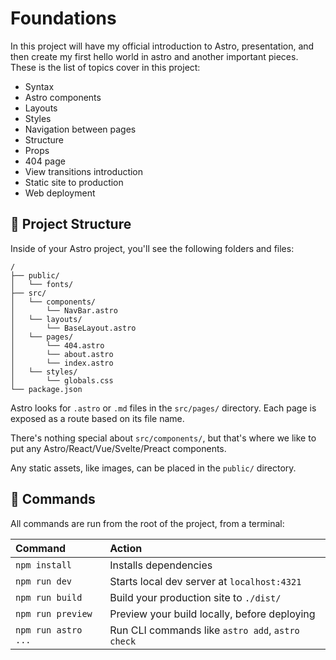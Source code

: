 # Foundations

In this project will have my official introduction to Astro, presentation, and then create my first hello world in astro and another important pieces.
These is the list of topics cover in this project:

-   Syntax
-   Astro components
-   Layouts
-   Styles
-   Navigation between pages
-   Structure
-   Props
-   404 page
-   View transitions introduction
-   Static site to production
-   Web deployment

## 🚀 Project Structure

Inside of your Astro project, you'll see the following folders and files:

```text
/
├── public/
│   └── fonts/
├── src/
│   └── components/
│       └── NavBar.astro
│   └── layouts/
│       └── BaseLayout.astro
│   └── pages/
│       └── 404.astro
│       └── about.astro
│       └── index.astro
│   └── styles/
│       └── globals.css
└── package.json
```

Astro looks for `.astro` or `.md` files in the `src/pages/` directory. Each page is exposed as a route based on its file name.

There's nothing special about `src/components/`, but that's where we like to put any Astro/React/Vue/Svelte/Preact components.

Any static assets, like images, can be placed in the `public/` directory.

## 🧞 Commands

All commands are run from the root of the project, from a terminal:

| Command             | Action                                           |
| :------------------ | :----------------------------------------------- |
| `npm install`       | Installs dependencies                            |
| `npm run dev`       | Starts local dev server at `localhost:4321`      |
| `npm run build`     | Build your production site to `./dist/`          |
| `npm run preview`   | Preview your build locally, before deploying     |
| `npm run astro ...` | Run CLI commands like `astro add`, `astro check` |